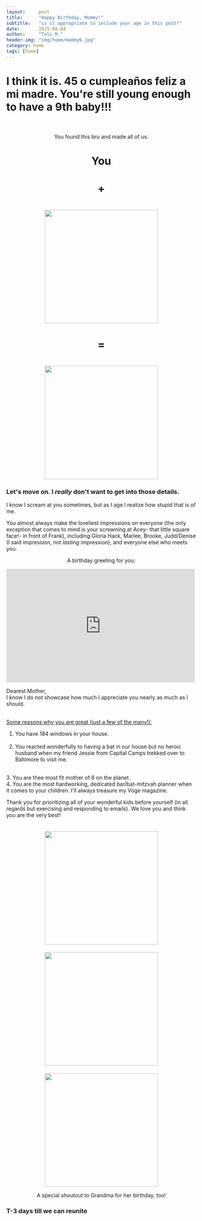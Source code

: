 ```yaml
---
layout:     post
title:      "Happy Birthday, Mommy!"
subtitle:   "is it appropriate to include your age in this post?"
date:       2015-08-04
author:     "Tali M."
header-img: "img/home/mommy6.jpg"
category: home
tags: [home]
---
```


<h1>I think it is. 45 o cumpleaños feliz a mi madre. You're still young enough to have a 9th baby!!!</h1>
<br><br>
<center>You found this bru and made all of us.</center>

<h1><center>You</center></h1>
<h1><center>+</center></h1>
<center><img src="http://localhost:6120/img/home/mommydaddy.jpg" height="300px" width="300px" style="padding-top:20px" /></center>
<h1><center>=</center></h1>
<center><img src="http://localhost:6120/img/family-bg.jpg" height="300px" width="300px" style="padding-top:20px" /></center>
<h3>Let's move on. I <i>really</i> don't want to get into those details.</h3>
<p>I know I scream at you sometimes, but as I age I realize how stupid that is of me.</p>

<p>You almost always make the loveliest impressions on everyone (the only exception that comes to mind is your screaming at Acey- that little square face!- in front of Frank), including Gloria Hack, Marlee, Brooke, Judd/Denise (I said impression, not <i>lasting</i> impression), and everyone else who meets you.</p> 

<p><center>A birthday greeting for you:</center><p>
<iframe width="500" height="300" src="https://www.youtube.com/embed/qbvimp1vbL0" frameborder="0" allowfullscreen></iframe>
<p>Dearest Mother,
<br>
I know I do not showcase how much I appreciate you nearly as much as I should.

<br><u>Some reasons why you are great (just a few of the many!):</u><br>
1. You have 184 windows in your house.
<br><br>
2. You reacted wonderfully to having a bat in our house but no heroic husband when my friend Jessie from Capital Camps trekked over to Baltimore to visit me.
<br>
3. You are thee most fit mother of 8 on the planet.
<br>
4. You are the most hardworking, dedicated bar/bat-mitzvah planner when it comes to your children. I'll always treasure my Voge magazine.


<p>Thank you for prioritizing all of your wonderful kids before yourself (in all regards but exercising and responding to emails). We love you and think you are the very best!</p>
<center><img src="http://localhost:6120/img/home/mommy2.jpg" height="300px" width="300px" style="padding-top:20px" /></center>
<center><img src="http://localhost:6120/img/home/mommy5.jpg" height="300px" width="300px" style="padding-top:20px" /></center>
<center><img src="http://localhost:6120/img/home/mommy4.jpg" height="300px" width="300px" style="padding-top:20px" /></center>
<p><center>A special shoutout to Grandma for her birthday, too!</center></p>
<h3>T-3 days till we can reunite</h3>